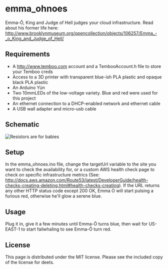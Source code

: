 emma_ohnoes
===========
Emma-Ō, King and Judge of Hell judges your cloud infrastructure. Read about his former life here: http://www.brooklynmuseum.org/opencollection/objects/106257/Emma_-_o_King_and_Judge_of_Hell/

Requirements
------------
* A http://www.temboo.com account and a TembooAccount.h file to store your Temboo creds
* Access to a 3D printer with transparent blue-ish PLA plastic and opaque black PLA plastic
* An Arduino Yún
* Two 10mmLEDs of the low-voltage variety. Blue and red were used for this project
* An ethernet connection to a DHCP-enabled network and ethernet cable
* A USB wall adapter and micro-usb cable

Schematic
---------
![Resistors are for babies](http://i.imgur.com/xlIMwDb.png)

Setup
-----
In the emma_ohnoes.ino file, change the targetUrl variable to the site you want to check the availability for, or a custom AWS health check page to check on specific infrastructure metrics (See: http://docs.aws.amazon.com/Route53/latest/DeveloperGuide/health-checks-creating-deleting.html#health-checks-creating). If the URL returns any other HTTP status code except 200 OK, Emma O will start pulsing a furious red, otherwise he'll glow a serene blue.

Usage
-----
Plug it in, give it a few minutes until Emma-Ō turns blue, then wait for US-EAST-1 to start failwhaling to see Emma-Ō turn red.

License
-------
This page is distributed under the MIT license. Please see the included copy of the license for deets.
